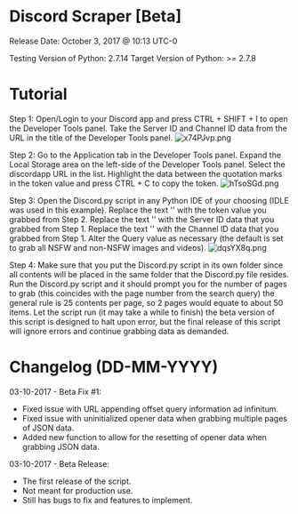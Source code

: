 # Discord Scraper [Beta]

Release Date: October 3, 2017 @ 10:13 UTC-0

Testing Version of Python: 2.7.14
Target Version of Python: >= 2.7.8

# Tutorial

Step 1:
Open/Login to your Discord app and press CTRL + SHIFT + I to open the Developer Tools panel.
Take the Server ID and Channel ID data from the URL in the title of the Developer Tools panel.
![x74PJvp.png](https://i.imgur.com/x74PJvp.png "Step 1")

Step 2:
Go to the Application tab in the Developer Tools panel.
Expand the Local Storage area on the left-side of the Developer Tools panel.
Select the discordapp URL in the list.
Highlight the data between the quotation marks in the token value and press CTRL + C to copy the token.
![hTsoSGd.png](https://i.imgur.com/hTsoSGd.png "Step 2")

Step 3:
Open the Discord.py script in any Python IDE of your choosing (IDLE was used in this example).
Replace the text '<TOKEN>' with the token value you grabbed from Step 2.
Replace the text '<SERVERID>' with the Server ID data that you grabbed from Step 1.
Replace the text '<CHANNELID>' with the Channel ID data that you grabbed from Step 1.
Alter the Query value as necessary (the default is set to grab all NSFW and non-NSFW images and videos).
![dqsYX8q.png](https://i.imgur.com/dqsYX8q.png "Step 3")

Step 4:
Make sure that you put the Discord.py script in its own folder since all contents will be placed in the same folder that the Discord.py file resides.
Run the Discord.py script and it should prompt you for the number of pages to grab (this coincides with the page number from the search query) the general rule is 25 contents per page, so 2 pages would equate to about 50 items.
Let the script run (it may take a while to finish) the beta version of this script is designed to halt upon error, but the final release of this script will ignore errors and continue grabbing data as demanded.

# Changelog (DD-MM-YYYY)

03-10-2017 - Beta Fix #1:
* Fixed issue with URL appending offset query information ad infinitum.
* Fixed issue with uninitialized opener data when grabbing multiple pages of JSON data.
* Added new function to allow for the resetting of opener data when grabbing JSON data.

03-10-2017 - Beta Release:
* The first release of the script.
* Not meant for production use.
* Still has bugs to fix and features to implement.